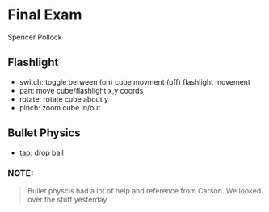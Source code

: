 # Final Exam
Spencer Pollock

## Flashlight
- switch: toggle between (on) cube movment (off) flashlight movement
- pan: move cube/flashlight x,y coords
- rotate: rotate cube about y
- pinch: zoom cube in/out

## Bullet Physics
- tap: drop ball

### NOTE:
> Bullet physcis had a lot of help and reference from Carson. We looked over the stuff yesterday
